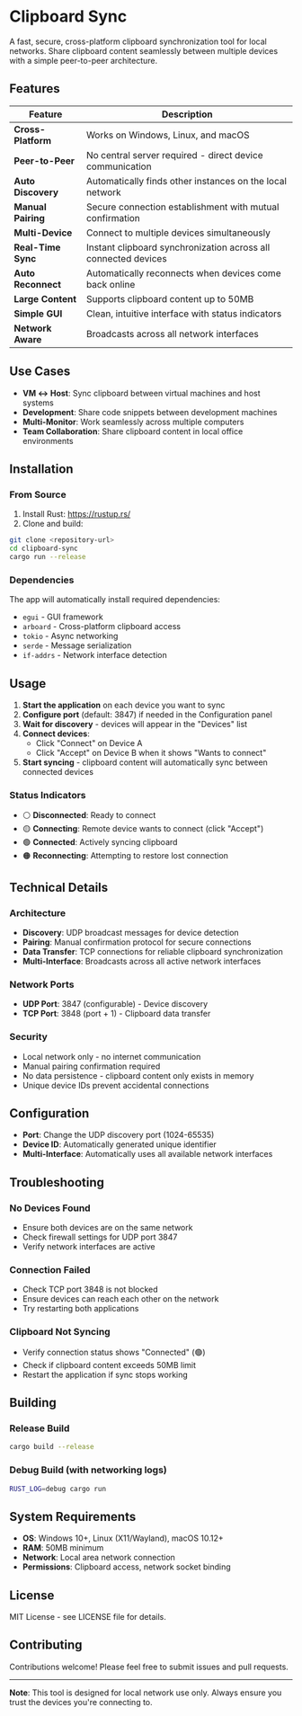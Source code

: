 # Clipboard Sync

A fast, secure, cross-platform clipboard synchronization tool for local networks. Share clipboard content seamlessly between multiple devices with a simple peer-to-peer architecture.

## Features

| Feature | Description |
|---------|-------------|
| **Cross-Platform** | Works on Windows, Linux, and macOS |
| **Peer-to-Peer** | No central server required - direct device communication |
| **Auto Discovery** | Automatically finds other instances on the local network |
| **Manual Pairing** | Secure connection establishment with mutual confirmation |
| **Multi-Device** | Connect to multiple devices simultaneously |
| **Real-Time Sync** | Instant clipboard synchronization across all connected devices |
| **Auto Reconnect** | Automatically reconnects when devices come back online |
| **Large Content** | Supports clipboard content up to 50MB |
| **Simple GUI** | Clean, intuitive interface with status indicators |
| **Network Aware** | Broadcasts across all network interfaces |

## Use Cases

- **VM ↔ Host**: Sync clipboard between virtual machines and host systems
- **Development**: Share code snippets between development machines
- **Multi-Monitor**: Work seamlessly across multiple computers
- **Team Collaboration**: Share clipboard content in local office environments

## Installation

### From Source

1. Install Rust: https://rustup.rs/
2. Clone and build:
```bash
git clone <repository-url>
cd clipboard-sync
cargo run --release
```

### Dependencies

The app will automatically install required dependencies:
- `egui` - GUI framework
- `arboard` - Cross-platform clipboard access
- `tokio` - Async networking
- `serde` - Message serialization
- `if-addrs` - Network interface detection

## Usage

1. **Start the application** on each device you want to sync
2. **Configure port** (default: 3847) if needed in the Configuration panel
3. **Wait for discovery** - devices will appear in the "Devices" list
4. **Connect devices**:
   - Click "Connect" on Device A
   - Click "Accept" on Device B when it shows "Wants to connect"
5. **Start syncing** - clipboard content will automatically sync between connected devices

### Status Indicators

- ⚪ **Disconnected**: Ready to connect
- 🟡 **Connecting**: Remote device wants to connect (click "Accept")
- 🟢 **Connected**: Actively syncing clipboard
- 🟠 **Reconnecting**: Attempting to restore lost connection

## Technical Details

### Architecture
- **Discovery**: UDP broadcast messages for device detection
- **Pairing**: Manual confirmation protocol for secure connections  
- **Data Transfer**: TCP connections for reliable clipboard synchronization
- **Multi-Interface**: Broadcasts across all active network interfaces

### Network Ports
- **UDP Port**: 3847 (configurable) - Device discovery
- **TCP Port**: 3848 (port + 1) - Clipboard data transfer

### Security
- Local network only - no internet communication
- Manual pairing confirmation required
- No data persistence - clipboard content only exists in memory
- Unique device IDs prevent accidental connections

## Configuration

- **Port**: Change the UDP discovery port (1024-65535)
- **Device ID**: Automatically generated unique identifier
- **Multi-Interface**: Automatically uses all available network interfaces

## Troubleshooting

### No Devices Found
- Ensure both devices are on the same network
- Check firewall settings for UDP port 3847
- Verify network interfaces are active

### Connection Failed
- Check TCP port 3848 is not blocked
- Ensure devices can reach each other on the network
- Try restarting both applications

### Clipboard Not Syncing
- Verify connection status shows "Connected" (🟢)
- Check if clipboard content exceeds 50MB limit
- Restart the application if sync stops working

## Building

### Release Build
```bash
cargo build --release
```

### Debug Build (with networking logs)
```bash
RUST_LOG=debug cargo run
```

## System Requirements

- **OS**: Windows 10+, Linux (X11/Wayland), macOS 10.12+
- **RAM**: 50MB minimum
- **Network**: Local area network connection
- **Permissions**: Clipboard access, network socket binding

## License

MIT License - see LICENSE file for details.

## Contributing

Contributions welcome! Please feel free to submit issues and pull requests.

---

**Note**: This tool is designed for local network use only. Always ensure you trust the devices you're connecting to.